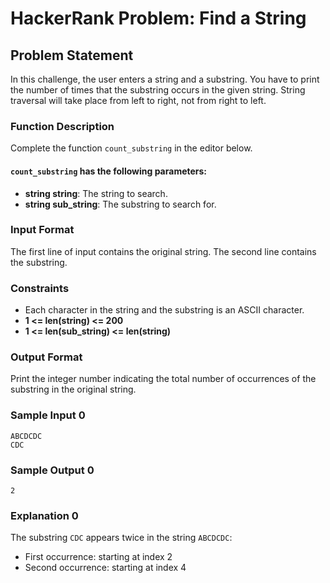 # HackerRank Problem: Find a String

## Problem Statement

In this challenge, the user enters a string and a substring. You have to print the number of times that the substring occurs in the given string. String traversal will take place from left to right, not from right to left.

### Function Description

Complete the function `count_substring` in the editor below.

#### `count_substring` has the following parameters:
- **string string**: The string to search.
- **string sub_string**: The substring to search for.

### Input Format
The first line of input contains the original string.
The second line contains the substring.

### Constraints
- Each character in the string and the substring is an ASCII character.
- **1 \<= len(string) \<= 200**
- **1 \<= len(sub_string) \<= len(string)**

### Output Format
Print the integer number indicating the total number of occurrences of the substring in the original string.

### Sample Input 0
```
ABCDCDC
CDC
```

### Sample Output 0
```
2
```

### Explanation 0
The substring `CDC` appears twice in the string `ABCDCDC`:
- First occurrence: starting at index 2
- Second occurrence: starting at index 4

